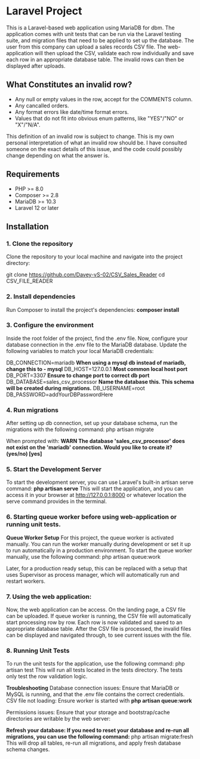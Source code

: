 # Laravel Project

This is a Laravel-based web application using MariaDB for dbm.
The application comes with unit tests that can be run via the Laravel testing suite, and migration files that need to be applied to set up the database.
The user from this company can upload a sales records CSV file. 
The web-application will then upload the CSV, validate each row individually and save each row in an appropriate database table.
The invalid rows can then be displayed after uploads.

## What Constitutes an invalid row?
- Any null or empty values in the row, accept for the COMMENTS column.
- Any cancalled orders.
- Any format errors like date/time format errors.
- Values that do not fit into obvious enum patterns, like "YES"/"NO" or "X"/"N/A".

This definition of an invalid row is subject to change. This is my own personal interpretation of what an invalid row should be.
I have consulted someone on the exact details of this issue, and the code could possibly change depending on what the answer is.

## Requirements

- PHP >= 8.0
- Composer >= 2.8
- MariaDB >= 10.3
- Laravel 12 or later

## Installation
### 1. Clone the repository

Clone the repository to your local machine and navigate into the project directory:

git clone https://github.com/Davey-vS-02/CSV_Sales_Reader
cd CSV_FILE_READER

### 2. Install dependencies
Run Composer to install the project's dependencies:
**composer install**

### 3. Configure the environment
Inside the root folder of the project, find the .env file.
Now, configure your database connection in the .env file to the MariaDB database. Update the following variables to match your local MariaDB credentials:

DB_CONNECTION=mariadb **When using a mysql db instead of mariadb, change this to - mysql**
DB_HOST=127.0.0.1 **Most common local host port**
DB_PORT=3307 **Ensure to change port to correct db port**
DB_DATABASE=sales_csv_processor **Name the database this. This schema will be created during migrations.**
DB_USERNAME=root
DB_PASSWORD=addYourDBPasswordHere

### 4. Run migrations
After setting up db connection, set up your database schema, run the migrations with the following command:
php artisan migrate

When prompted with:
**WARN  The database 'sales_csv_processor' does not exist on the 'mariadb' connection.
Would you like to create it? (yes/no) [yes]**

### 5. Start the Development Server
To start the development server, you can use Laravel's built-in artisan serve command:
**php artisan serve**
This will start the application, and you can access it in your browser at http://127.0.0.1:8000 or whatever location the serve command provides in the terminal.

### 6. Starting queue worker before using web-application or running unit tests.
**Queue Worker Setup**
For this project, the queue worker is activated manually.
You can run the worker manually during development or set it up to run automatically in a production environment.
To start the queue worker manually, use the following command:
php artisan queue:work

Later, for a production ready setup, this can be replaced with a setup that uses Supervisor as process manager, which will automatically run and restart workers.

### 7. Using the web application:
Now, the web application can be access. On the landing page, a CSV file can be uploaded.
If queue worker is running, the CSV file will automatically start processing row by row.
Each row is now validated and saved to an appropriate database table.
After the CSV file is processed, the invalid files can be displayed and navigated through, to see current issues with the file.

### 8. Running Unit Tests
To run the unit tests for the application, use the following command:
php artisan test
This will run all tests located in the tests directory.
The tests only test the row validation logic.

**Troubleshooting**
Database connection issues: Ensure that MariaDB or MySQL is running, and that the .env file contains the correct credentials.
CSV file not loading: Ensure worker is started with **php artisan queue:work**

Permissions issues: Ensure that your storage and bootstrap/cache directories are writable by the web server:

**Refresh your database: If you need to reset your database and re-run all migrations, you can use the following command:**
php artisan migrate:fresh
This will drop all tables, re-run all migrations, and apply fresh database schema changes.